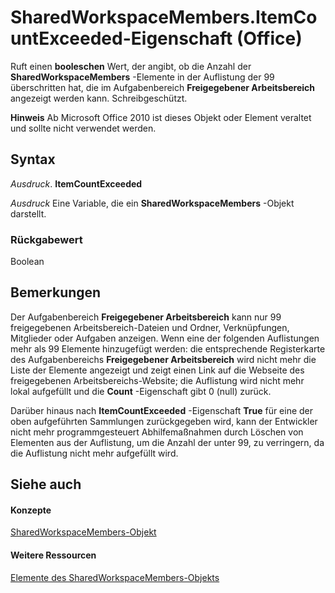 
# SharedWorkspaceMembers.ItemCountExceeded-Eigenschaft (Office)

Ruft einen  **booleschen** Wert, der angibt, ob die Anzahl der **SharedWorkspaceMembers** -Elemente in der Auflistung der 99 überschritten hat, die im Aufgabenbereich **Freigegebener Arbeitsbereich** angezeigt werden kann. Schreibgeschützt.


 **Hinweis**  Ab Microsoft Office 2010 ist dieses Objekt oder Element veraltet und sollte nicht verwendet werden.


## Syntax

 _Ausdruck_. **ItemCountExceeded**

 _Ausdruck_ Eine Variable, die ein **SharedWorkspaceMembers** -Objekt darstellt.


### Rückgabewert

Boolean


## Bemerkungen

Der Aufgabenbereich  **Freigegebener Arbeitsbereich** kann nur 99 freigegebenen Arbeitsbereich-Dateien und Ordner, Verknüpfungen, Mitglieder oder Aufgaben anzeigen. Wenn eine der folgenden Auflistungen mehr als 99 Elemente hinzugefügt werden: die entsprechende Registerkarte des Aufgabenbereichs **Freigegebener Arbeitsbereich** wird nicht mehr die Liste der Elemente angezeigt und zeigt einen Link auf die Webseite des freigegebenen Arbeitsbereichs-Website; die Auflistung wird nicht mehr lokal aufgefüllt und die **Count** -Eigenschaft gibt 0 (null) zurück.

Darüber hinaus nach  **ItemCountExceeded** -Eigenschaft **True** für eine der oben aufgeführten Sammlungen zurückgegeben wird, kann der Entwickler nicht mehr programmgesteuert Abhilfemaßnahmen durch Löschen von Elementen aus der Auflistung, um die Anzahl der unter 99, zu verringern, da die Auflistung nicht mehr aufgefüllt wird.


## Siehe auch


#### Konzepte


[SharedWorkspaceMembers-Objekt](2d0e6ce0-79ef-3030-b1af-465428314b15.md)
#### Weitere Ressourcen


[Elemente des SharedWorkspaceMembers-Objekts](http://msdn.microsoft.com/library/296d0a8c-f0e6-769b-d5a4-8d38ad4403e2%28Office.15%29.aspx)